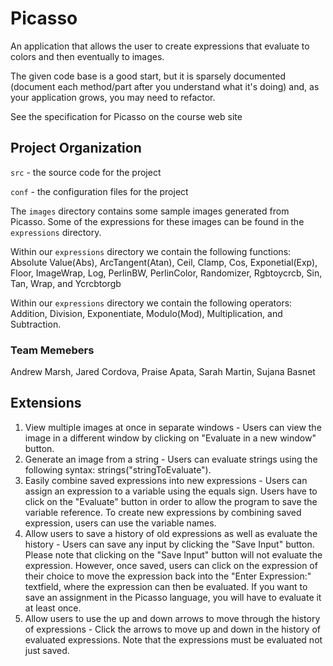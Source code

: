 # Picasso

An application that allows the user to create expressions that
evaluate to colors and then eventually to images.

The given code base is a good start, but it is sparsely documented
(document each method/part after you understand what it's doing) and,
as your application grows, you may need to refactor.

See the specification for Picasso on the course web site

## Project Organization

`src` - the source code for the project

`conf` - the configuration files for the project

The `images` directory contains some sample images generated from Picasso.  Some of the expressions for these images can be found in the `expressions` directory.

Within our `expressions` directory we contain the following functions: Absolute Value(Abs), ArcTangent(Atan), Ceil, Clamp, Cos, Exponetial(Exp), Floor, ImageWrap, Log, PerlinBW, PerlinColor, Randomizer, Rgbtoycrcb, Sin, Tan, Wrap, and Ycrcbtorgb

Within our `expressions` directory we contain the following operators: Addition, Division, Exponentiate, Modulo(Mod), Multiplication, and Subtraction.

### Team Memebers
Andrew Marsh,
Jared Cordova,
Praise Apata,
Sarah Martin,
Sujana Basnet


## Extensions

1. View multiple images at once in separate windows - Users can view the image in a different window by clicking on "Evaluate in a new window" button. 
2. Generate an image from a string - Users can evaluate strings using the following syntax: strings("stringToEvaluate").
3. Easily combine saved expressions into new expressions - Users can assign an expression to a variable using the equals sign. Users have to click on the "Evaluate" button in order to allow the program to save the variable reference. To create new expressions by combining saved expression, users can use the variable names.
4. Allow users to save a history of old expressions as well as evaluate the history - Users can save any input by clicking the "Save Input" button. Please note that clicking on the "Save Input" button will not evaluate the expression. However, once saved, users can click on the expression of their choice to move the expression back into the "Enter Expression:" textfield, where the expression can then be evaluated. If you want to save an assignment in the Picasso language, you will have to evaluate it at least once. 
5. Allow users to use the up and down arrows to move through the history of expressions - Click the arrows to move up and down in the history of evaluated expressions. Note that the expressions must be evaluated not just saved. 
